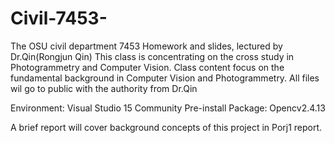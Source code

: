 # Civil-7453-
The OSU civil department 7453 Homework and slides, lectured by Dr.Qin(Rongjun Qin)
This class is concentrating on the cross study in Photogrammetry and Computer Vision.
Class content focus on the fundamental background in Computer Vision and Photogrammetry.
All files wil go to public with the authority from Dr.Qin   

Environment: Visual Studio 15 Community
Pre-install Package: Opencv2.4.13  

A brief report will cover background concepts of this project in Porj1 report.

